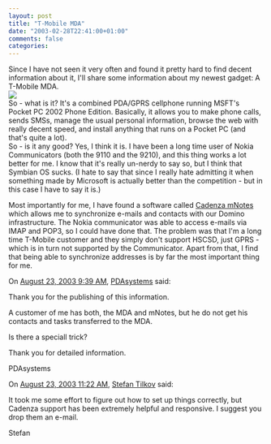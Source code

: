 ```yaml
---
layout: post
title: "T-Mobile MDA"
date: "2003-02-28T22:41:00+01:00"
comments: false
categories: 
---
```


<p>Since I have not seen it very often and found it pretty hard to find decent information about it, I'll share some information about my newest gadget: A T-Mobile MDA. <br />
<img src="/blog/st/pda.jpg" /><br />
So - what is it? It's a combined PDA/GPRS cellphone running MSFT's Pocket PC 2002 Phone Edition. Basically, it allows you to make phone calls, sends SMSs, manage the usual personal information, browse the web with really decent speed, and install anything that runs on a Pocket PC (and that's quite a lot). <br />
So - is it any good? Yes, I think it is. I have been a long time user of Nokia Communicators (both the 9110 and the 9210), and this thing works a lot better for me. I know that it's really un-nerdy to say so, but I think that Symbian OS sucks. (I hate to say that since I really hate admitting it when something made by Microsoft is actually better than the competition - but in this case I have to say it is.)</p>

<p>Most importantly for me, I have found a software called <a href="http://www.commontime.com/ProductsCadenza.htm">Cadenza mNotes</a> which allows me to synchronize e-mails and contacts with our Domino infrastructure. The Nokia communicator was able to access e-mails via IMAP and POP3, so I could have done that. The problem was that I'm a long time T-Mobile customer and they simply don't support HSCSD, just GPRS - which is in turn not supported by the Communicator. Apart from that, I find that being able to synchronize addresses is by far the most important thing for me.</p>
<section class="comments">

<div class="comment" id="comment-6">
On <a href="#comment-6" title="Permalink to this comment">August 23, 2003  9:39 AM</a>, <a href="http://www.pdasystems.de" title="http://www.pdasystems.de" rel="nofollow">PDAsystems</a>
said:
<p>Thank you for the publishing of this information.</p>

<p>A customer of me has both, the MDA and mNotes, but he do not get his contacts and tasks transferred to the MDA.</p>

<p>Is there a speciall trick?</p>

<p>Thank you for detailed information.</p>

<p>PDAsystems</p>


<div class="comment" id="comment-7">
On <a href="#comment-7" title="Permalink to this comment">August 23, 2003 11:22 AM</a>, <a href="/en/staff/st/">Stefan Tilkov</a>
said:
<p>It took me some effort to figure out how to set up things correctly, but Cadenza support has been extremely helpful and responsive. I suggest you drop them an e-mail.</p>

<p>Stefan</p>


</section>

